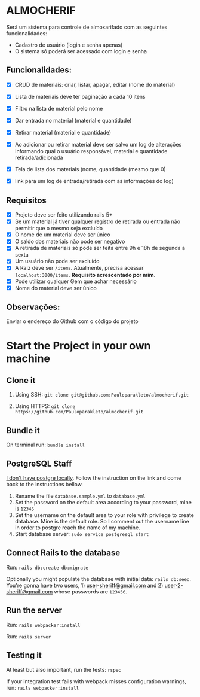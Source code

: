 # ALMOCHERIF

Será um sistema para controle de almoxarifado com as seguintes funcionalidades:

- Cadastro de usuário (login e senha apenas)
- O sistema só poderá ser acessado com login e senha

## Funcionalidades:

- [x] CRUD de materiais: criar, listar, apagar, editar (nome do material)
- [x] Lista de materiais deve ter paginação a cada 10 itens
- [x] Filtro na lista de material pelo nome
- [x] Dar entrada no material (material e quantidade)
- [x] Retirar material (material e quantidade)
- [x] Ao adicionar ou retirar material deve ser salvo um log de alterações informando qual o usuário responsável, material e quantidade retirada/adicionada
- [x] Tela de lista dos materiais (nome, quantidade (mesmo que 0)
- [x] link para um log de entrada/retirada com as informações do log)


## Requisitos

- [x] Projeto deve ser feito utilizando rails 5+
- [x] Se um material já tiver qualquer registro de retirada ou entrada não permitir que o mesmo seja excluído
- [x] O nome de um material deve ser único
- [x] O saldo dos materiais não pode ser negativo
- [x] A retirada de materiais só pode ser feita entre 9h e 18h de segunda a sexta
- [x] Um usuário não pode ser excluído
- [x] A Raíz deve ser `/items`. Atualmente, precisa acessar `localhost:3000/items`. **Requisito acrescentado por mim**.
- [x] Pode utilizar qualquer Gem que achar necessário
- [x] Nome do material deve ser único

## Observações:

Enviar o endereço do Github com o código do projeto

# Start the Project in your own machine

## Clone it

1. Using SSH: `git clone git@github.com:Pauloparakleto/almocherif.git`


2. Using HTTPS: `git clone https://github.com/Pauloparakleto/almocherif.git`

## Bundle it

On terminal run: `bundle install`

## PostgreSQL Staff

[I don't have postgre locally](https://docs.microsoft.com/windows/wsl/tutorials/wsl-database). Follow the instruction
on the link and come back to the instructions bellow.

1. Rename the file `database.sample.yml` to `database.yml`
2. Set the password on the default area according to your password, mine is `12345`
3. Set the username on the default area to your role with privilege to create database.
   Mine is the default role. So I comment out the username line in order
   to postgre reach the name of my machine.
4. Start database server: `sudo service postgresql start`

## Connect Rails to the database

Run: `rails db:create db:migrate`

Optionally you might populate the database with initial data: `rails db:seed`.
You're gonna have two users, 1) user-sheriff@gmail.com and 2) user-2-sheriff@gmail.com whose passwords are `123456`.

## Run the server
Run: `rails webpacker:install`

Run: `rails server`

## Testing it

At least but also important, run the tests: `rspec`

If your integration test fails with webpack misses configuration warnings, run: `rails webpacker:install`


